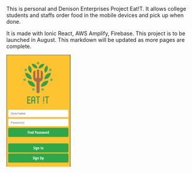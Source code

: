 This is personal and Denison Enterprises Project Eat!T.
It allows college students and staffs order food in the mobile devices
and pick up when done.

It is made with Ionic React, AWS Amplify, Firebase.
This project is to be launched in August. This markdown
will be updated as more pages are complete.

<img
    src="./src/assets/screenShots/loginScreen.png"
    width="33.3%"
    alt="sign-in-page"/>
